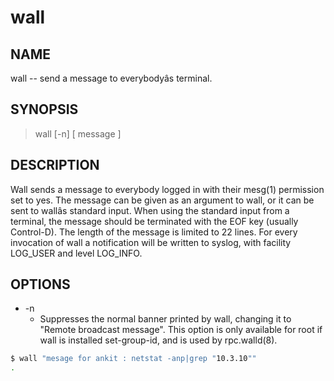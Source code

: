 # wall

## NAME

wall -- send a message to everybodyâs terminal.

## SYNOPSIS

> wall [-n] [ message ]

## DESCRIPTION

Wall  sends a  message to everybody logged in with their mesg(1) permission set to yes.  The message can be given as an argument to wall, or it can be sent to wallâs standard input.  When using the standard input from a terminal, the message should be terminated with the EOF key (usually Control-D). The length of the message is limited to 22 lines.  For every invocation of wall a notification will be written to syslog, with facility LOG_USER and level LOG_INFO.

## OPTIONS

* -n
  * Suppresses the normal banner printed by wall, changing it to "Remote broadcast message".  This option is only available for root if wall is installed set-group-id, and is used by rpc.walld(8).
  
```bash
$ wall "mesage for ankit : netstat -anp|grep "10.3.10""
.
```
